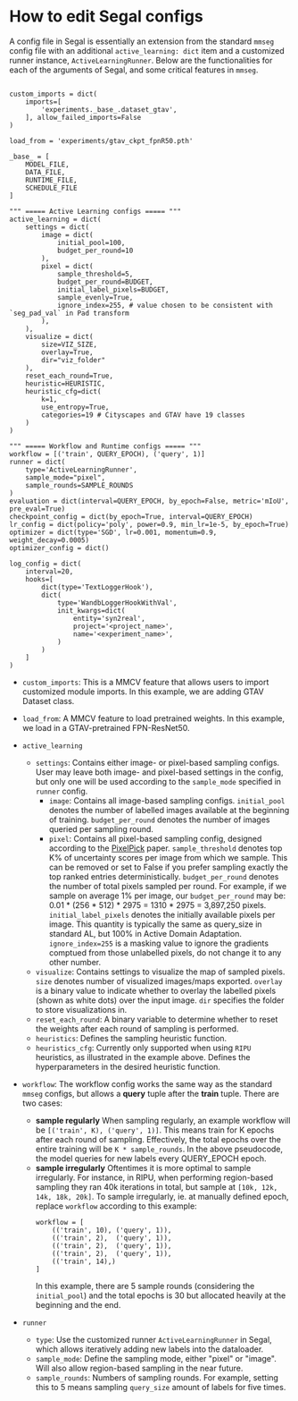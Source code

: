 # How to edit Segal configs


A config file in Segal is essentially an extension from the standard `mmseg` config file with an additional `active_learning: dict` item and a customized runner instance, `ActiveLearningRunner`. Below are the functionalities for each of the arguments of Segal, and some critical features in `mmseg`.

```

custom_imports = dict(
    imports=[
        'experiments._base_.dataset_gtav',
    ], allow_failed_imports=False
)

load_from = 'experiments/gtav_ckpt_fpnR50.pth'

_base_ = [ 
    MODEL_FILE, 
    DATA_FILE, 
    RUNTIME_FILE,
    SCHEDULE_FILE
]

""" ===== Active Learning configs ===== """
active_learning = dict(
    settings = dict(
        image = dict(
            initial_pool=100, 
            budget_per_round=10
        ),
        pixel = dict(      
            sample_threshold=5,
            budget_per_round=BUDGET,           
            initial_label_pixels=BUDGET,
            sample_evenly=True,
            ignore_index=255, # value chosen to be consistent with `seg_pad_val` in Pad transform
        ),
    ),
    visualize = dict(
        size=VIZ_SIZE,
        overlay=True,
        dir="viz_folder"
    ),
    reset_each_round=True,
    heuristic=HEURISTIC,
    heuristic_cfg=dict(
        k=1,
        use_entropy=True,
        categories=19 # Cityscapes and GTAV have 19 classes
    )
)

""" ===== Workflow and Runtime configs ===== """
workflow = [('train', QUERY_EPOCH), ('query', 1)] 
runner = dict(
    type='ActiveLearningRunner', 
    sample_mode="pixel", 
    sample_rounds=SAMPLE_ROUNDS
)
evaluation = dict(interval=QUERY_EPOCH, by_epoch=False, metric='mIoU', pre_eval=True)
checkpoint_config = dict(by_epoch=True, interval=QUERY_EPOCH)
lr_config = dict(policy='poly', power=0.9, min_lr=1e-5, by_epoch=True)
optimizer = dict(type='SGD', lr=0.001, momentum=0.9, weight_decay=0.0005)
optimizer_config = dict()

log_config = dict(
    interval=20,
    hooks=[
        dict(type='TextLoggerHook'),
        dict(
            type='WandbLoggerHookWithVal',
            init_kwargs=dict(
                entity='syn2real',
                project='<project_name>',
                name='<experiment_name>',
            )
        )
    ]
)

```
- `custom_imports`: This is a MMCV feature that allows users to import customized module imports. In this example, we are adding GTAV Dataset class.
- `load_from`: A MMCV feature to load pretrained weights. In this example, we load in a GTAV-pretrained FPN-ResNet50.
- `active_learning`
    - `settings`: Contains either image- or pixel-based sampling configs. User may leave both image- and pixel-based settings in the config, but only one will be used according to the `sample_mode` specified in `runner` config.
        - `image`: Contains all image-based sampling configs. `initial_pool` denotes the number of labelled images available at the beginning of training. `budget_per_round` denotes the number of images queried per sampling round. 
        - `pixel`: Contains all pixel-based sampling config, designed according to the [PixelPick](https://github.com/NoelShin/PixelPick) paper. `sample_threshold` denotes top K% of uncertainty scores per image from which we sample. This can be removed or set to False if you prefer sampling exactly the top ranked entries deterministically. `budget_per_round` denotes the number of total pixels sampled per round. For example, if we sample on average 1% per image, our `budget_per_round` may be:<br> 0.01 * (256 * 512) * 2975 = 1310 * 2975 = 3,897,250 pixels. <br> `initial_label_pixels` denotes the initially available pixels per image. This quantity is typically the same as query_size in standard AL, but 100% in Active Domain Adaptation. `ignore_index=255` is a masking value to ignore the gradients comptued from those unlabelled pixels, do not change it to any other number. 
    - `visualize`: Contains settings to visualize the map of sampled pixels. `size` denotes number of visualized images/maps exported. `overlay` is a binary value to indicate whether to overlay the labelled pixels (shown as white dots) over the input image. `dir` specifies the folder to store visualizations in.
    - `reset_each_round`: A binary variable to determine whether to reset the weights after each round of sampling is performed.
    - `heuristics`: Defines the sampling heuristic function.
    - `heuristics_cfg`: Currently only supported when using `RIPU` heuristics, as illustrated in the example above. Defines the hyperparameters in the desired heuristic function. 
- `workflow`: The workflow config works the same way as the standard `mmseg` configs, but allows a **query** tuple after the **train** tuple. There are two cases:
    - **sample regularly**
    When sampling regularly, an example workflow will be `[('train', K), ('query', 1)]`. This means train for K epochs after each round of sampling. Effectively, the total epochs over the entire training will be `K * sample_rounds`. In the above pseudocode, the model queries for new labels every QUERY_EPOCH epoch.  
    - **sample irregularly**
    Oftentimes it is more optimal to sample irregularly. For instance, in RIPU, when performing region-based sampling they ran 40k iterations in total, but sample at `[10k, 12k, 14k, 18k, 20k]`. To sample irregularly, ie. at manually defined epoch, replace `workflow` according to this example: 
        ```
        workflow = [
            (('train', 10), ('query', 1)),
            (('train', 2),  ('query', 1)),
            (('train', 2),  ('query', 1)),
            (('train', 2),  ('query', 1)),
            (('train', 14),)
        ] 
        ```
        In this example, there are 5 sample rounds (considering the `initial_pool`) and the total epochs is 30 but allocated heavily at the beginning and the end. 
    
- `runner`
    - `type`: Use the customized runner `ActiveLearningRunner` in Segal, which allows iteratively adding new labels into the dataloader.
    - `sample_mode`: Define the sampling mode, either "pixel" or "image". Will also allow region-based sampling in the near future. 
    - `sample_rounds`: Numbers of sampling rounds. For example, setting this to 5 means sampling `query_size` amount of labels for five times.